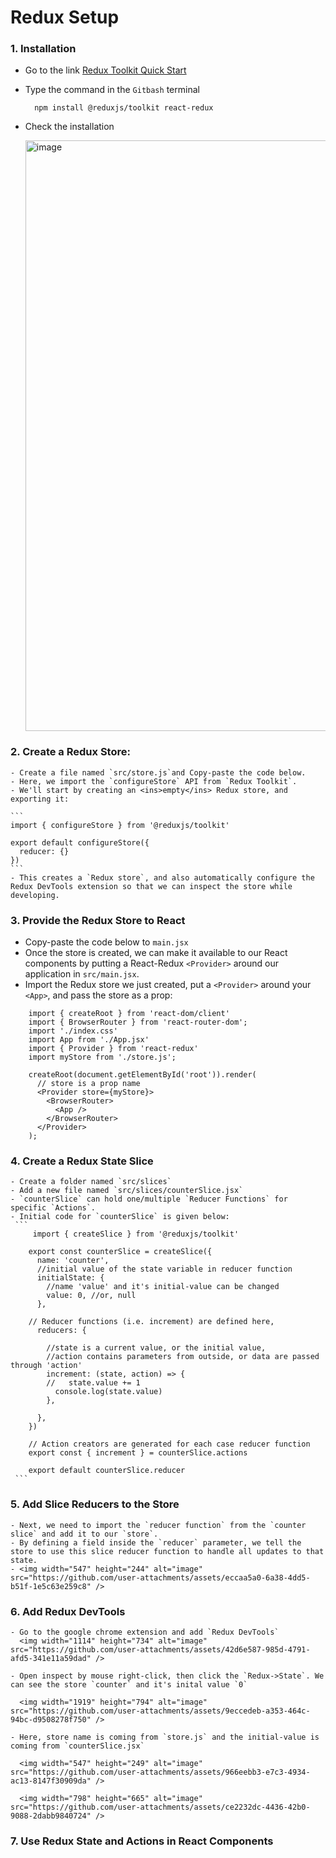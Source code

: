# Redux Setup
### 1. **Installation**
  - Go to the link [Redux Toolkit Quick Start](https://react-redux.js.org/tutorials/quick-start)
  - Type the command in the `Gitbash` terminal
  
    ```
      npm install @reduxjs/toolkit react-redux  
    ```
  - Check the installation
    
    <img width="746" height="945" alt="image" src="https://github.com/user-attachments/assets/a5641f8d-0eb6-4796-abd3-d38ce5ea3d49" />

### 2. **Create a Redux Store:**
    - Create a file named `src/store.js`and Copy-paste the code below.
    - Here, we import the `configureStore` API from `Redux Toolkit`.
    - We'll start by creating an <ins>empty</ins> Redux store, and exporting it:
      
    ```
    import { configureStore } from '@reduxjs/toolkit'
  
    export default configureStore({
      reducer: {}
    })
    ```
    - This creates a `Redux store`, and also automatically configure the Redux DevTools extension so that we can inspect the store while developing.
  
### 3. **Provide the Redux Store to React**
  - Copy-paste the code below to `main.jsx`
  - Once the store is created, we can make it available to our React components by putting a React-Redux `<Provider>` around our application in `src/main.jsx`.
  - Import the Redux store we just created, put a `<Provider>` around your `<App>`, and pass the store as a prop:
    
  ```
      import { createRoot } from 'react-dom/client'
      import { BrowserRouter } from 'react-router-dom';
      import './index.css'
      import App from './App.jsx'
      import { Provider } from 'react-redux'
      import myStore from './store.js';
      
      createRoot(document.getElementById('root')).render(
        // store is a prop name
        <Provider store={myStore}>
          <BrowserRouter>
            <App />
          </BrowserRouter>
        </Provider>
      );
  ```
### 4. **Create a Redux State Slice**
    - Create a folder named `src/slices`
    - Add a new file named `src/slices/counterSlice.jsx`
    - `counterSlice` can hold one/multiple `Reducer Functions` for specific `Actions`.
    - Initial code for `counterSlice` is given below:
     ```
         import { createSlice } from '@reduxjs/toolkit'

        export const counterSlice = createSlice({
          name: 'counter',
          //initial value of the state variable in reducer function
          initialState: {
            //name 'value' and it's initial-value can be changed
            value: 0, //or, null
          },

        // Reducer functions (i.e. increment) are defined here, 
          reducers: {
        
            //state is a current value, or the initial value, 
            //action contains parameters from outside, or data are passed through 'action'
            increment: (state, action) => {
            //   state.value += 1
              console.log(state.value)
            },
            
          },
        })

        // Action creators are generated for each case reducer function
        export const { increment } = counterSlice.actions
        
        export default counterSlice.reducer
     ```
### 5. **Add Slice Reducers to the Store**
    - Next, we need to import the `reducer function` from the `counter slice` and add it to our `store`.
    - By defining a field inside the `reducer` parameter, we tell the store to use this slice reducer function to handle all updates to that state.
    - <img width="547" height="244" alt="image" src="https://github.com/user-attachments/assets/eccaa5a0-6a38-4dd5-b51f-1e5c63e259c8" />

### 6. **Add Redux DevTools** 
    - Go to the google chrome extension and add `Redux DevTools`
      <img width="1114" height="734" alt="image" src="https://github.com/user-attachments/assets/42d6e587-985d-4791-afd5-341e11a59dad" />

    - Open inspect by mouse right-click, then click the `Redux->State`. We can see the store `counter` and it's inital value `0`
 
      <img width="1919" height="794" alt="image" src="https://github.com/user-attachments/assets/9eccedeb-a353-464c-94bc-d9508278f750" />
    
    - Here, store name is coming from `store.js` and the initial-value is coming from `counterSlice.jsx`
      
      <img width="547" height="249" alt="image" src="https://github.com/user-attachments/assets/966eebb3-e7c3-4934-ac13-8147f30909da" />
      
      <img width="798" height="665" alt="image" src="https://github.com/user-attachments/assets/ce2232dc-4436-42b0-9088-2dabb9840724" />


### 7. **Use Redux State and Actions in React Components**












    

